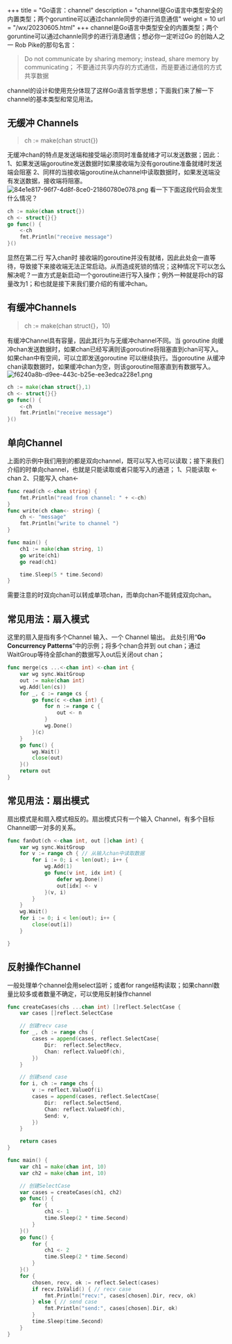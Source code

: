 +++
title = "Go语言：channel"
description = "channel是Go语言中类型安全的内置类型；两个goruntine可以通过channle同步的进行消息通信"
weight = 10
url = "/wx/20230605.html"
+++
channel是Go语言中类型安全的内置类型；两个goruntine可以通过channle同步的进行消息通信；想必你一定听过Go 的创始人之一 Rob Pike的那句名言：
> Do not communicate by sharing memory; instead, share memory by communicating；
> 不要通过共享内存的方式通信，而是要通过通信的方式共享数据

channel的设计和使用充分体现了这样Go语言哲学思想；下面我们来了解一下channel的基本类型和常见用法。

## 无缓冲 Channels
> ch := make(chan struct{})

无缓冲chan的特点是发送端和接受端必须同时准备就绪才可以发送数据；因此：
1、如果发送端goroutine发送数据时如果接收端为没有goroutine准备就绪时发送端会阻塞
2、同样的当接收端goroutine从channel中读取数据时，如果发送端没有发送数据，接收端将阻塞。
![84e1e817-96f7-4d8f-8ce0-21860780e078.png](/img/wx/84e1e817-96f7-4d8f-8ce0-21860780e078.png)
看一下下面这段代码会发生什么情况？
```go
ch := make(chan struct{})
ch <- struct{}{}
go func() {
    <-ch
    fmt.Println("receive message")
}()

```
显然在第二行 写入chan时 接收端的goroutine并没有就绪，因此此处会一直等待，导致接下来接收端无法正常启动。从而造成死锁的情况；这种情况下可以怎么解决呢？一直方式是新启动一个goroutine进行写入操作；例外一种就是将ch的容量改为1；和也就是接下来我们要介绍的有缓冲chan。
## 有缓冲Channels
> ch := make(chan struct{}，10)

有缓冲Channel具有容量，因此其行为与无缓冲channel不同。当 goroutine 向缓冲chan发送数据时，如果chan已经写满则该goroutine将阻塞直到chan可写入。如果chan中有空间，可以立即发送goroutine 可以继续执行。当goroutine 从缓冲chan读取数据时，如果缓冲chan为空，则该goroutine阻塞直到有数据写入。
![f6240a8b-d9ee-443c-b25e-ee3edca228e1.png](/img/wx/f6240a8b-d9ee-443c-b25e-ee3edca228e1.png)
```go
ch := make(chan struct{},1)
ch <- struct{}{}
go func() {
    <-ch
    fmt.Println("receive message")
}()
```
## 单向Channel
上面的示例中我们用到的都是双向channel，既可以写入也可以读取；接下来我们介绍的时单向channel，也就是只能读取或者只能写入的通道；
1、只能读取 <-chan
2、只能写入 chan<- 
```go
func read(ch <-chan string) {
	fmt.Println("read from channel: " + <-ch)
}
func write(ch chan<- string) {
	ch <- "message"
	fmt.Println("write to channel ")
}

func main() {
	ch1 := make(chan string, 1)
	go write(ch1)
	go read(ch1)

	time.Sleep(5 * time.Second)
}
```
需要注意的时双向chan可以转成单项chan，而单向chan不能转成双向chan。

## 常见用法：扇入模式
这里的扇入是指有多个Channel 输入、一个 Channel 输出。
此处引用“**Go Concurrency Patterns**”中的示例；将多个chan合并到 out chan；通过WaitGroup等待全部chan的数据写入out后关闭out chan；
```go
func merge(cs ...<-chan int) <-chan int {
	var wg sync.WaitGroup
	out := make(chan int)
	wg.Add(len(cs))
	for _, c := range cs {
		go func(c <-chan int) {
			for n := range c {
				out <- n
			}
			wg.Done()
		}(c)
	}
	go func() {
		wg.Wait()
		close(out)
	}()
	return out
}
```

## 常见用法：扇出模式
扇出模式是和扇入模式相反的。扇出模式只有一个输入 Channel，有多个目标 Channel即一对多的关系。
```go
func fanOut(ch <-chan int, out []chan int) {
	var wg sync.WaitGroup
	for v := range ch { // 从输入chan中读取数据
		for i := 0; i < len(out); i++ {
			wg.Add(1)
			go func(v int, idx int) {
				defer wg.Done()
				out[idx] <- v
			}(v, i)
		}
	}
	wg.Wait()
	for i := 0; i < len(out); i++ {
		close(out[i])
	}

}
```
## 反射操作Channel
一般处理单个channel会用select监听；或者for range结构读取；如果channl数量比较多或者数量不确定，可以使用反射操作channel
```go
func createCases(chs ...chan int) []reflect.SelectCase {
	var cases []reflect.SelectCase

	// 创建recv case
	for _, ch := range chs {
		cases = append(cases, reflect.SelectCase{
			Dir:  reflect.SelectRecv,
			Chan: reflect.ValueOf(ch),
		})
	}

	// 创建send case
	for i, ch := range chs {
		v := reflect.ValueOf(i)
		cases = append(cases, reflect.SelectCase{
			Dir:  reflect.SelectSend,
			Chan: reflect.ValueOf(ch),
			Send: v,
		})
	}

	return cases
}

func main() {
	var ch1 = make(chan int, 10)
	var ch2 = make(chan int, 10)

	// 创建SelectCase
	var cases = createCases(ch1, ch2)
	go func() {
		for {
			ch1 <- 1
			time.Sleep(2 * time.Second)
		}
	}()
	go func() {
		for {
			ch1 <- 2
			time.Sleep(2 * time.Second)
		}
	}()
	for {
		chosen, recv, ok := reflect.Select(cases)
		if recv.IsValid() { // recv case
			fmt.Println("recv:", cases[chosen].Dir, recv, ok)
		} else { // send case
			fmt.Println("send:", cases[chosen].Dir, ok)
		}
		time.Sleep(time.Second)
	}
}
```
